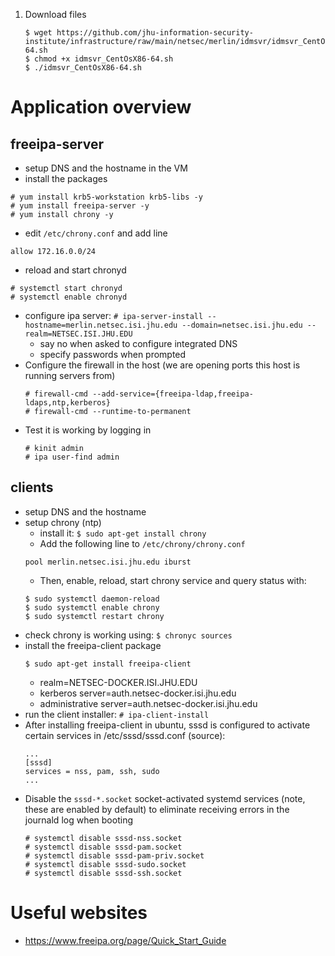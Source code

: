 1. Download files
    ```
    $ wget https://github.com/jhu-information-security-institute/infrastructure/raw/main/netsec/merlin/idmsvr/idmsvr_CentOsX86-64.sh
    $ chmod +x idmsvr_CentOsX86-64.sh
    $ ./idmsvr_CentOsX86-64.sh
    ```
# Application overview
## freeipa-server
* setup DNS and the hostname in the VM
* install the packages
```
# yum install krb5-workstation krb5-libs -y
# yum install freeipa-server -y
# yum install chrony -y
```
* edit `/etc/chrony.conf` and add line
```
allow 172.16.0.0/24
```
* reload and start chronyd
```
# systemctl start chronyd
# systemctl enable chronyd
```
* configure ipa server: `# ipa-server-install --hostname=merlin.netsec.isi.jhu.edu --domain=netsec.isi.jhu.edu --realm=NETSEC.ISI.JHU.EDU`
    * say no when asked to configure integrated DNS
    * specify passwords when prompted
* Configure the firewall in the host (we are opening ports this host is running servers from)
    ```
    # firewall-cmd --add-service={freeipa-ldap,freeipa-ldaps,ntp,kerberos}
    # firewall-cmd --runtime-to-permanent
    ```
* Test it is working by logging in
    ```
    # kinit admin
    # ipa user-find admin
    ```
## clients
* setup DNS and the hostname
* setup chrony (ntp)
    * install it: `$ sudo apt-get install chrony`
    * Add the following line to `/etc/chrony/chrony.conf`
    ```
    pool merlin.netsec.isi.jhu.edu iburst
    ```
    * Then, enable, reload, start chrony service and query status with:
    ```
    $ sudo systemctl daemon-reload
    $ sudo systemctl enable chrony
    $ sudo systemctl restart chrony
    ```
* check chrony is working using: `$ chronyc sources`
* install the freeipa-client package
    ```
    $ sudo apt-get install freeipa-client
    ```
    * realm=NETSEC-DOCKER.ISI.JHU.EDU
    * kerberos server=auth.netsec-docker.isi.jhu.edu
    * administrative server=auth.netsec-docker.isi.jhu.edu
* run the client installer: `# ipa-client-install`
* After installing freeipa-client in ubuntu, sssd is configured to activate certain
services in /etc/sssd/sssd.conf (source):
    ```
    ...
    [sssd]
    services = nss, pam, ssh, sudo
    ...
    ```
* Disable the `sssd-*.socket` socket-activated systemd services (note, these are enabled by default) to eliminate receiving errors in the journald log when booting
    ```
    # systemctl disable sssd-nss.socket
    # systemctl disable sssd-pam.socket
    # systemctl disable sssd-pam-priv.socket
    # systemctl disable sssd-sudo.socket
    # systemctl disable sssd-ssh.socket
    ```
# Useful websites
* https://www.freeipa.org/page/Quick_Start_Guide

